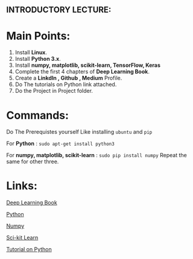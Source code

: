 ## INTRODUCTORY LECTURE:

# Main Points:
1. Install **Linux**.
2. Install **Python 3.x**.
3. Install **numpy, matplotlib, scikit-learn, TensorFlow, Keras**
4. Complete the first 4 chapters of **Deep Learning Book**.
5. Create a **LinkdIn , Github , Medium** Profile.
6. Do The tutorials on Python link attached.
7. Do the Project in Project folder.

# Commands:
Do The Prerequistes yourself Like installing `ubuntu` and `pip`

For **Python** : `sudo apt-get install python3`

For **numpy, matplotlib, scikit-learn** : `sudo pip install numpy` Repeat the same for other three.

# Links:
[Deep Learning Book](http://www.deeplearningbook.org/)

[Python](http://ubuntuhandbook.org/index.php/2017/07/install-python-3-6-1-in-ubuntu-16-04-lts/)

[Numpy](https://scipy.org/install.html)

[Sci-kit Learn](http://scikit-learn.org/stable/install.html)

[Tutorial on Python](https://github.com/kuleshov/cs228-material/blob/master/tutorials/python/cs228-python-tutorial.ipynb)

